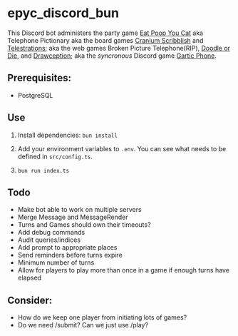 # epyc_discord_bun

This Discord bot administers the party game [Eat Poop You Cat](https://boardgamegeek.com/boardgame/30618/eat-poop-you-cat) aka Telephone Pictionary aka the board games [Cranium Scribblish](https://boardgamegeek.com/boardgame/82610/cranium-scribblish) and [Telestrations](https://en.wikipedia.org/wiki/Telestrations); aka the web games Broken Picture Telephone(RIP), [Doodle or Die](https://doodleordie.com/), and [Drawception](https://drawception.com/); aka the *syncronous* Discord game [Gartic Phone](https://garticphone.com/).

## Prerequisites:

* PostgreSQL

## Use

1. Install dependencies: `bun install`

1. Add your environment variables to `.env`. You can see what needs to be defined in `src/config.ts`.

1. `bun run index.ts`

## Todo

* Make bot able to work on multiple servers
* Merge Message and MessageRender
* Turns and Games should own their timeouts?
* Add debug commands
* Audit queries/indices
* Add prompt to appropriate places
* Send reminders before turns expire
* Minimum number of turns
* Allow for players to play more than once in a game if enough turns have elapsed

## Consider:

* How do we keep one player from initiating lots of games?
* Do we need /submit? Can we just use /play?
